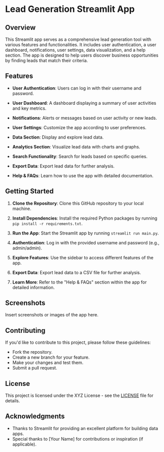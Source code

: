 # Lead Generation Streamlit App

## Overview

This Streamlit app serves as a comprehensive lead generation tool with various features and functionalities. It includes user authentication, a user dashboard, notifications, user settings, data visualization, and a help section. The app is designed to help users discover business opportunities by finding leads that match their criteria.

## Features

- **User Authentication**: Users can log in with their username and password.

- **User Dashboard**: A dashboard displaying a summary of user activities and key metrics.

- **Notifications**: Alerts or messages based on user activity or new leads.

- **User Settings**: Customize the app according to user preferences.

- **Data Section**: Display and explore lead data.

- **Analytics Section**: Visualize lead data with charts and graphs.

- **Search Functionality**: Search for leads based on specific queries.

- **Export Data**: Export lead data for further analysis.

- **Help & FAQs**: Learn how to use the app with detailed documentation.

## Getting Started

1. **Clone the Repository**: Clone this GitHub repository to your local machine.

2. **Install Dependencies**: Install the required Python packages by running `pip install -r requirements.txt`.

3. **Run the App**: Start the Streamlit app by running `streamlit run main.py`.

4. **Authentication**: Log in with the provided username and password (e.g., admin/admin).

5. **Explore Features**: Use the sidebar to access different features of the app.

6. **Export Data**: Export lead data to a CSV file for further analysis.

7. **Learn More**: Refer to the "Help & FAQs" section within the app for detailed information.

## Screenshots

Insert screenshots or images of the app here.

## Contributing

If you'd like to contribute to this project, please follow these guidelines:

- Fork the repository.
- Create a new branch for your feature.
- Make your changes and test them.
- Submit a pull request.

## License

This project is licensed under the XYZ License - see the [LICENSE](LICENSE) file for details.

## Acknowledgments

- Thanks to Streamlit for providing an excellent platform for building data apps.
- Special thanks to [Your Name] for contributions or inspiration (if applicable).
